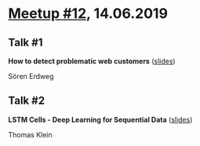 # [Meetup #12](https://www.meetup.com/Data-Science-Meetup-Muenster/events/259893906/), 14.06.2019

## Talk #1

**How to detect problematic web customers** ([slides](https://github.com/datascience-meetup-muenster/talks/blob/master/meetup-12/flaschenpost_meetup_upload.pdf))

Sören Erdweg

## Talk #2

**LSTM Cells - Deep Learning for Sequential Data** ([slides](https://github.com/datascience-meetup-muenster/talks/blob/master/meetup-12/LSTM_Talk.pdf))

Thomas Klein
